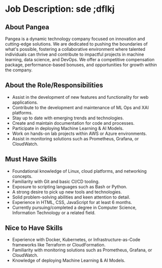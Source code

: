 # Job Description: sde ;dflkj

## About Pangea
Pangea is a dynamic technology company focused on innovation and cutting-edge solutions. We are dedicated to pushing the boundaries of what's possible, fostering a collaborative environment where talented individuals can thrive and contribute to impactful projects in machine learning, data science, and DevOps. We offer a competitive compensation package, performance-based bonuses, and opportunities for growth within the company.

## About the Role/Responsibilities
*   Assist in the development of new features and functionality for web applications.
*   Contribute to the development and maintenance of ML Ops and XAI platforms.
*   Stay up to date with emerging trends and technologies.
*   Create and maintain documentation for code and processes.
*   Participate in deploying Machine Learning & AI Models.
*   Work on hands-on lab projects within AWS or Azure environments.
*   Assist in monitoring solutions such as Prometheus, Grafana, or CloudWatch.

## Must Have Skills
*   Foundational knowledge of Linux, cloud platforms, and networking concepts.
*   Familiarity with Git and basic CI/CD tooling.
*   Exposure to scripting languages such as Bash or Python.
*   A strong desire to pick up new tools and technologies.
*   Solid problem-solving abilities and keen attention to detail.
*   Experience in HTML, CSS, JavaScript for at least 6 months.
*   Currently pursuing/completed a degree in Computer Science, Information Technology or a related field.

## Nice to Have Skills
*   Experience with Docker, Kubernetes, or Infrastructure-as-Code frameworks like Terraform or CloudFormation.
*   Familiarity with monitoring solutions such as Prometheus, Grafana, or CloudWatch.
*   Knowledge of deploying Machine Learning & AI Models.